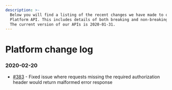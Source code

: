 ```yaml
---
description: >-
  Below you will find a listing of the recent changes we have made to our
  Platform API. This includes details of both breaking and non-breaking changes.
  The current version of our APIs is 2020-01-31.
---
```


# Platform change log

### 2020-02-20

* [\#383](https://github.com/reapit/foundations/issues/383) - Fixed issue where requests missing the required authorization header would return malformed error response



